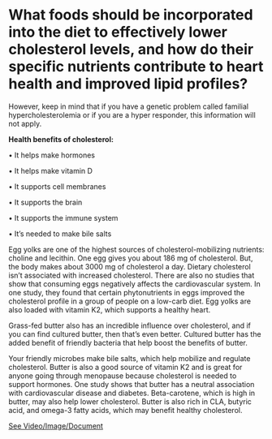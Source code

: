 # What foods should be incorporated into the diet to effectively lower cholesterol levels, and how do their specific nutrients contribute to heart health and improved lipid profiles?

However, keep in mind that if you have a genetic problem called familial hypercholesterolemia or if you are a hyper responder, this information will not apply.

**Health benefits of cholesterol:**

• It helps make hormones

• It helps make vitamin D

• It supports cell membranes

• It supports the brain

• It supports the immune system

• It’s needed to make bile salts

Egg yolks are one of the highest sources of cholesterol-mobilizing nutrients: choline and lecithin. One egg gives you about 186 mg of cholesterol. But, the body makes about 3000 mg of cholesterol a day. Dietary cholesterol isn’t associated with increased cholesterol. There are also no studies that show that consuming eggs negatively affects the cardiovascular system. In one study, they found that certain phytonutrients in eggs improved the cholesterol profile in a group of people on a low-carb diet. Egg yolks are also loaded with vitamin K2, which supports a healthy heart.

Grass-fed butter also has an incredible influence over cholesterol, and if you can find cultured butter, then that’s even better. Cultured butter has the added benefit of friendly bacteria that help boost the benefits of butter.

Your friendly microbes make bile salts, which help mobilize and regulate cholesterol. Butter is also a good source of vitamin K2 and is great for anyone going through menopause because cholesterol is needed to support hormones. One study shows that butter has a neutral association with cardiovascular disease and diabetes. Beta-carotene, which is high in butter, may also help lower cholesterol. Butter is also rich in CLA, butyric acid, and omega-3 fatty acids, which may benefit healthy cholesterol.

 [See Video/Image/Document](https://hls-player.drberg.com/asset?path=migrated-assets/fixed-feb-19th-eggs-and-butter)